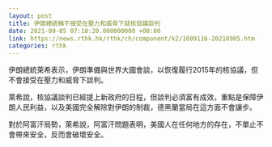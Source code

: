 ```yaml
---
layout: post
title: 伊朗總統稱不接受在壓力和威脅下就核協議談判
date: 2021-09-05 07:18:20.000000000 +08:00
link: https://news.rthk.hk/rthk/ch/component/k2/1609116-20210905.htm
categories: rthk
---
```


伊朗總統萊希表示，伊朗準備與世界大國會談，以恢復履行2015年的核協議，但不會接受在壓力和威脅下談判。

萊希說，核協議談判已經提上新政府的日程，但談判必須富有成效，重點是保障伊朗人民利益，以及美國完全解除對伊朗的制裁，德黑蘭當局在這方面不會讓步。

對於阿富汗局勢，萊希說，阿富汗問題表明，美國人在任何地方的存在，不單止不會帶來安全，反而會破壞安全。
